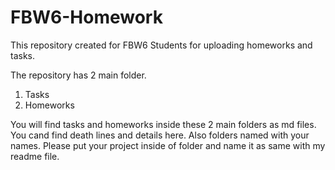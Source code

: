 # FBW6-Homework
This repository created for FBW6 Students for uploading homeworks and tasks.

The repository has 2 main folder.

1) Tasks
2) Homeworks

You will find tasks and homeworks inside these 2 main folders as md files.
You cand find death lines and details here.
Also folders named with your names.
Please put your project inside of folder and name it as same with my readme file.
